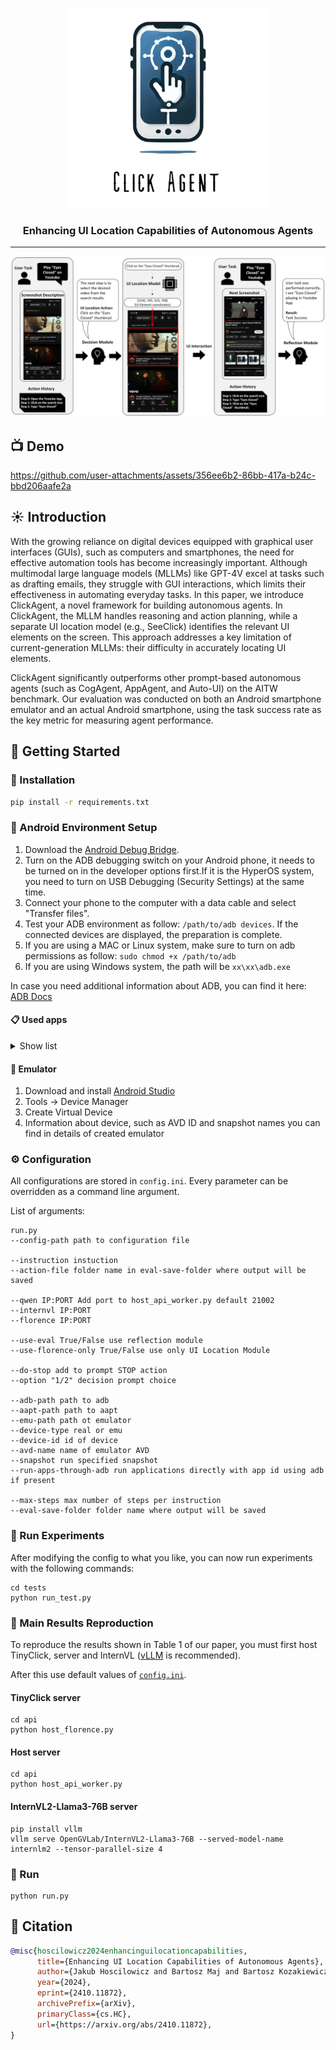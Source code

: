 <p align="center">
  <img src="./assets/title_image.png" width="320" height="320"/>
</p>

<div align="center">
<h3>Enhancing UI Location Capabilities of Autonomous Agents</h3>
</div>
  
<div align="center">
<hr>
</div>

  
![](./assets/overview_architecture.png)
## 📺 Demo
https://github.com/user-attachments/assets/356ee6b2-86bb-417a-b24c-bbd206aafe2a

## ☀️ Introduction

With the growing reliance on digital devices equipped with graphical user interfaces (GUIs), such as computers and smartphones, the need for effective automation tools has become increasingly important. Although multimodal large language models (MLLMs) like GPT-4V excel at tasks such as drafting emails, they struggle with GUI interactions, which limits their effectiveness in automating everyday tasks. In this paper, we introduce ClickAgent, a novel framework for building autonomous agents. In ClickAgent, the MLLM handles reasoning and action planning, while a separate UI location model (e.g., SeeClick) identifies the relevant UI elements on the screen. This approach addresses a key limitation of current-generation MLLMs: their difficulty in accurately locating UI elements.

ClickAgent significantly outperforms other prompt-based autonomous agents (such as CogAgent, AppAgent, and Auto-UI) on the AITW benchmark. Our evaluation was conducted on both an Android smartphone emulator and an actual Android smartphone, using the task success rate as the key metric for measuring agent performance.


## 🚀 Getting Started

### 🔧 Installation
```bash
pip install -r requirements.txt
```

### 🤖 Android Environment Setup

1. Download the [Android Debug Bridge](https://developer.android.com/tools/releases/platform-tools?hl=en).
2. Turn on the ADB debugging switch on your Android phone, it needs to be turned on in the developer options first.If it is the HyperOS system, you need to turn on USB Debugging (Security Settings) at the same time.
3. Connect your phone to the computer with a data cable and select "Transfer files".
4. Test your ADB environment as follow: `/path/to/adb devices`. If the connected devices are displayed, the preparation is complete.
5. If you are using a MAC or Linux system, make sure to turn on adb permissions as follow: `sudo chmod +x /path/to/adb`
6. If you are using Windows system, the path will be `xx\xx\adb.exe`

In case you need additional information about ADB, you can find it here: [ADB Docs](https://developer.android.com/tools/adb)
  
#### 📋 Used apps

<details>
  <summary>Show list</summary>

    1. Clock
    2. Calendar
    3. Files
    4. Messages
    5. Contacts
    6. Calculator
    7. Settings
    8. Gmail
    9. Google Chrome
    10. Google Maps
    11. Google Play
    12. Google Movies
    13. Google Photos
    14. YouTube 
    15. YouTube Music
    16. Netflix
    17. Spotify
    18. Amazon Alexa
    19. Amazon Music
    20. Amazon Prime
    21. X (Twitter)
    22. Facebook
    23. Instagram
    24. Pandora
    25. Yahoo
    26. Yelp
    27. eBay
    28. Wikipedia

</details>

#### 📱 Emulator

1. Download and install [Android Studio](https://developer.android.com/studio)
2. Tools -> Device Manager
3. Create Virtual Device
4. Information about device, such as AVD ID and snapshot names you can find in details of created emulator

### ⚙️ Configuration

All configurations are stored in `config.ini`. Every parameter can be overridden as a command line argument. 

List of arguments:
```commandline
run.py 
--config-path path to configuration file

--instruction instuction
--action-file folder name in eval-save-folder where output will be saved

--qwen IP:PORT Add port to host_api_worker.py default 21002
--internvl IP:PORT
--florence IP:PORT

--use-eval True/False use reflection module
--use-florence-only True/False use only UI Location Module

--do-stop add to prompt STOP action
--option "1/2" decision prompt choice

--adb-path path to adb
--aapt-path path to aapt
--emu-path path ot emulator
--device-type real or emu
--device-id id of device
--avd-name name of emulator AVD
--snapshot run specified snapshot
--run-apps-through-adb run applications directly with app id using adb if present

--max-steps max number of steps per instruction 
--eval-save-folder folder name where output will be saved
```

### 🔬 Run Experiments

After modifying the config to what you like, you can now run experiments with the following commands:

```shell
cd tests
python run_test.py
```

### 📐 Main Results Reproduction

To reproduce the results shown in Table 1 of our paper, you must first host TinyClick, server and InternVL ([vLLM](https://docs.vllm.ai/en/latest/index.html) is recommended).

After this use default values of [`config.ini`](config.ini).


#### TinyClick server
```shell
cd api
python host_florence.py
```

#### Host server
```shell
cd api
python host_api_worker.py
```

#### InternVL2-Llama3-76B server 
```shell
pip install vllm
vllm serve OpenGVLab/InternVL2-Llama3-76B --served-model-name internlm2 --tensor-parallel-size 4 
```

### 🏃 Run
```shell
python run.py
```

## 📖 Citation
```bib
@misc{hoscilowicz2024enhancinguilocationcapabilities,
      title={Enhancing UI Location Capabilities of Autonomous Agents},
      author={Jakub Hoscilowicz and Bartosz Maj and Bartosz Kozakiewicz and Oleksii Tymoschuk and Artur Janicki},
      year={2024},
      eprint={2410.11872},
      archivePrefix={arXiv},
      primaryClass={cs.HC},
      url={https://arxiv.org/abs/2410.11872},
}
```
